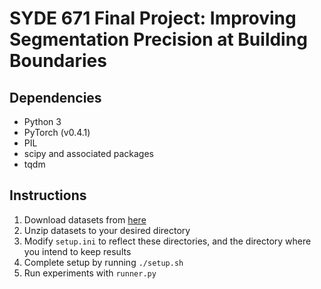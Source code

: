 # SYDE 671 Final Project: Improving Segmentation Precision at Building Boundaries #

## Dependencies
- Python 3
- PyTorch (v0.4.1)
- PIL
- scipy and associated packages
- tqdm

## Instructions
1. Download datasets from [here](https://github.com/dmarcosg/DSAC)
1. Unzip datasets to your desired directory
1. Modify `setup.ini` to reflect these directories, and the directory where you intend to keep results
1. Complete setup by running `./setup.sh`
1. Run experiments with `runner.py`
